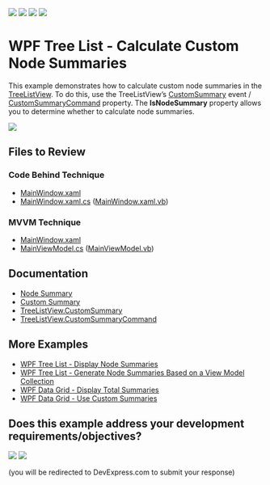 <!-- default badges list -->
![](https://img.shields.io/endpoint?url=https://codecentral.devexpress.com/api/v1/VersionRange/128657758/22.2.2%2B)
[![](https://img.shields.io/badge/Open_in_DevExpress_Support_Center-FF7200?style=flat-square&logo=DevExpress&logoColor=white)](https://supportcenter.devexpress.com/ticket/details/T506349)
[![](https://img.shields.io/badge/📖_How_to_use_DevExpress_Examples-e9f6fc?style=flat-square)](https://docs.devexpress.com/GeneralInformation/403183)
[![](https://img.shields.io/badge/💬_Leave_Feedback-feecdd?style=flat-square)](#does-this-example-address-your-development-requirementsobjectives)
<!-- default badges end -->

# WPF Tree List - Calculate Custom Node Summaries

This example demonstrates how to calculate custom node summaries in the [TreeListView](https://docs.devexpress.com/WPF/DevExpress.Xpf.Grid.TreeListView). To do this, use the TreeListView’s [CustomSummary](https://docs.devexpress.com/WPF/DevExpress.Xpf.Grid.TreeListView.CustomSummary) event / [CustomSummaryCommand](https://docs.devexpress.com/WPF/DevExpress.Xpf.Grid.TreeListView.CustomSummaryCommand) property. The **IsNodeSummary** property allows you to determine whether to calculate node summaries.

![](https://docs.devexpress.com/WPF/images/TreeListView_CustomSummary.png)

## Files to Review

### Code Behind Technique

- [MainWindow.xaml](./CS/CustomNodeSummaries_CodeBehind/MainWindow.xaml)
- [MainWindow.xaml.cs](./CS/CustomNodeSummaries_CodeBehind/MainWindow.xaml.cs#L23-L29) ([MainWindow.xaml.vb](./VB/CustomNodeSummaries_CodeBehind/MainWindow.xaml.vb#L32-L38))

### MVVM Technique

- [MainWindow.xaml](./CS/CustomNodeSummaries_MVVM/MainWindow.xaml)
- [MainViewModel.cs](./CS/CustomNodeSummaries_MVVM/MainViewModel.cs#L28-L35) ([MainViewModel.vb](./VB/CustomNodeSummaries_MVVM/MainViewModel.vb#L34-L41))

## Documentation

- [Node Summary](https://docs.devexpress.com/WPF/118490/controls-and-libraries/data-grid/data-summaries/node-summary)
- [Custom Summary](https://docs.devexpress.com/WPF/6129/controls-and-libraries/data-grid/data-summaries/custom-summary)
- [TreeListView.CustomSummary](https://docs.devexpress.com/WPF/DevExpress.Xpf.Grid.TreeListView.CustomSummary)
- [TreeListView.CustomSummaryCommand](https://docs.devexpress.com/WPF/DevExpress.Xpf.Grid.TreeListView.CustomSummaryCommand)

## More Examples

- [WPF Tree List - Display Node Summaries](https://github.com/DevExpress-Examples/wpf-tree-list-display-node-summaries)
- [WPF Tree List - Generate Node Summaries Based on a View Model Collection](https://github.com/DevExpress-Examples/wpf-tree-list-generate-node-summaries-from-collection)
- [WPF Data Grid - Display Total Summaries](https://github.com/DevExpress-Examples/how-to-display-total-summaries-e1636)
- [WPF Data Grid - Use Custom Summaries](https://github.com/DevExpress-Examples/wpf-data-grid-summarize-empty-cells)
<!-- feedback -->
## Does this example address your development requirements/objectives?

[<img src="https://www.devexpress.com/support/examples/i/yes-button.svg"/>](https://www.devexpress.com/support/examples/survey.xml?utm_source=github&utm_campaign=wpf-tree-list-calculate-custom-node-summaries&~~~was_helpful=yes) [<img src="https://www.devexpress.com/support/examples/i/no-button.svg"/>](https://www.devexpress.com/support/examples/survey.xml?utm_source=github&utm_campaign=wpf-tree-list-calculate-custom-node-summaries&~~~was_helpful=no)

(you will be redirected to DevExpress.com to submit your response)
<!-- feedback end -->
